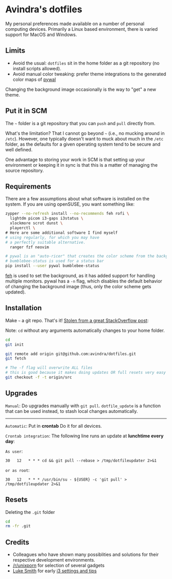 # Avindra's dotfiles

My personal preferences made available on a number of personal computing devices. Primarily a Linux based environment, there is varied support for MacOS and Windows.

## Limits

 * Avoid the usual: `dotfiles` sit in the home folder as a git repository (no install scripts allowed).
 * Avoid manual color tweaking: prefer theme integrations to the generated color maps of [pywal](https://github.com/dylanaraps/pywal)

Changing the background image occasionally is the way to "get" a new theme.

## Put it in SCM

The `~` folder is a git repository that you can `push` and `pull` directly from.

What's the limitation? That I cannot go beyond `~` (i.e., no mucking around in `/etc`). However, one typically doesn't want to muck about much in the `/etc` folder, as the defaults for a given operating system tend to be secure and well defined.

One advantage to storing your work in SCM is that setting up your environment or keeping it in sync is that this is a matter of managing the source repository.

## Requirements

There are a few assumptions about what software is installed on the system. If you are using openSUSE, you want something like:

```bash
zypper --no-refresh install --no-recommends feh rofi \
  lightdm picom i3-gaps i3status \
  xlockmore scrot dunst \
  playerctl \
# Here are some additional software I find myself
# using regularly, for which you may have
# a perfectly suitable alternative.
  ranger fzf neovim

# pywal is an "auto-ricer" that creates the color scheme from the background image.
# bumblebee-status is used for a status bar
pip install --user pywal bumblebee-status
```

[feh](https://github.com/derf/feh) is used to set the background, as it has added support for handling multiple monitors. pywal has a `-n` flag, which disables the default behavior of changing the background image (thus, only the color scheme gets updated).

## Installation

Make `~` a git repo. That's it! [Stolen from a great StackOverflow post](http://stackoverflow.com/a/18999726/270302):

Note: `cd` without any arguments automatically changes to your home folder.

```bash
cd
git init

git remote add origin git@github.com:avindra/dotfiles.git
git fetch

# The -f flag will overwrite ALL files
# this is good because it makes doing updates OR full resets very easy
git checkout -f -t origin/src
```


## Upgrades

`Manual`: Do upgrades manually with `git pull`. `dotfile_update` is a function that can be used instead, to stash local changes automatically.

---

`Automatic`: Put in __crontab__ Do it for all devices.

`Crontab integration`: The following line runs an update at **lunchtime every day**:

`As user`:
```cron
30   12   * * * cd && git pull --rebase > /tmp/dotfileupdater 2>&1
```

`or as root`:

```cron
30   12   * * * /usr/bin/su - ${USER} -c 'git pull' > /tmp/dotfileupdater 2>&1
```


## Resets

Deleting the `.git` folder 

```bash
cd
rm -fr .git
```

## Credits

 * Colleagues who have shown many possiblities and solutions for their respective development environments.
 * [/r/unixporn](https://www.reddit.com/r/unixporn/) for selection of several gadgets
 * [Luke Smith](https://www.youtube.com/channel/UC2eYFnH61tmytImy1mTYvhA) for early [i3 settings and tips](https://github.com/LukeSmithxyz/voidrice)
